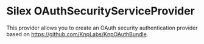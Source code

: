 Silex OAuthSecurityServiceProvider
==================================

This provider allows you to create an OAuth security authentication provider based on https://github.com/KnpLabs/KnpOAuthBundle.
